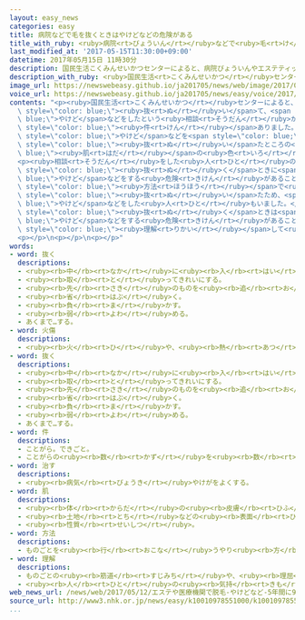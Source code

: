 ```yaml
---
layout: easy_news
categories: easy
title: 病院などで毛を抜くときはやけどなどの危険がある
title_with_ruby: <ruby>病院<rt>びょういん</rt></ruby>などで<ruby>毛<rt>け</rt></ruby>を<ruby>抜<rt>ぬ</rt></ruby>くときはやけどなどの<ruby>危険<rt>きけん</rt></ruby>がある
last_modified_at: '2017-05-15T11:30:00+09:00'
datetime: 2017年05月15日 11時30分
description: 国民生活こくみんせいかつセンターによると、病院びょういんやエステティックサロンなどで腕うでや足あしなどの毛けを抜ぬいて、やけどなどをしたという相談そうだんが、５年ねんで９６４件けんありました。
description_with_ruby: <ruby>国民生活<rt>こくみんせいかつ</rt></ruby>センターによると、<ruby>病院<rt>びょういん</rt></ruby>やエステティックサロンなどで<ruby>腕<rt>うで</rt></ruby>や<ruby>足<rt>あし</rt></ruby>などの<ruby>毛<rt>け</rt></ruby>を<ruby>抜<rt>ぬ</rt></ruby>いて、やけどなどをしたという<ruby>相談<rt>そうだん</rt></ruby>が、５<ruby>年<rt>ねん</rt></ruby>で９６４<ruby>件<rt>けん</rt></ruby>ありました。
image_url: https://newswebeasy.github.io/ja201705/news/web/image/2017/05/15/k10010978551000.jpg
voice_url: https://newswebeasy.github.io/ja201705/news/easy/voice/2017/05/15/k10010978551000.mp3
contents: "<p><ruby>国民生活<rt>こくみんせいかつ</rt></ruby>センターによると、<ruby>病院<rt>びょういん</rt></ruby>やエステティックサロンなどで<ruby>腕<rt>うで</rt></ruby>や<ruby>足<rt>あし</rt></ruby>などの<ruby>毛<rt>け</rt></ruby>を<span\
  \ style=\"color: blue;\"><ruby>抜<rt>ぬ</rt></ruby>い</span>て、<span style=\"color:\
  \ blue;\">やけど</span>などをしたという<ruby>相談<rt>そうだん</rt></ruby>が、５<ruby>年<rt>ねん</rt></ruby>で９６４<span\
  \ style=\"color: blue;\"><ruby>件<rt>けん</rt></ruby></span>ありました。この<ruby>中<rt>なか</rt></ruby>には、<span\
  \ style=\"color: blue;\">やけど</span>などを<span style=\"color: blue;\"><ruby>治<rt>なお</rt></ruby>す</span>ために１か<ruby>月<rt>げつ</rt></ruby><ruby>以上<rt>いじょう</rt></ruby>かかった<ruby>人<rt>ひと</rt></ruby>や、<ruby>毛<rt>け</rt></ruby>を<span\
  \ style=\"color: blue;\"><ruby>抜<rt>ぬ</rt></ruby>い</span>たところの<span style=\"color:\
  \ blue;\"><ruby>肌<rt>はだ</rt></ruby></span>の<ruby>色<rt>いろ</rt></ruby>が<ruby>変<rt>か</rt></ruby>わった<ruby>人<rt>ひと</rt></ruby>もいました。</p>\n\
  <p><ruby>相談<rt>そうだん</rt></ruby>をした<ruby>人<rt>ひと</rt></ruby>の<ruby>多<rt>おお</rt></ruby>くは、<ruby>毛<rt>け</rt></ruby>を<span\
  \ style=\"color: blue;\"><ruby>抜<rt>ぬ</rt></ruby>く</span>ときに<span style=\"color:\
  \ blue;\">やけど</span>などをする<ruby>危険<rt>きけん</rt></ruby>があることを<ruby>病院<rt>びょういん</rt></ruby>などから<ruby>聞<rt>き</rt></ruby>いていませんでした。エステティックサロンがやってはいけない<span\
  \ style=\"color: blue;\"><ruby>方法<rt>ほうほう</rt></ruby></span>で<ruby>毛<rt>け</rt></ruby>を<span\
  \ style=\"color: blue;\"><ruby>抜<rt>ぬ</rt></ruby>い</span>たため、<span style=\"color:\
  \ blue;\">やけど</span>などをした<ruby>人<rt>ひと</rt></ruby>もいました。</p>\n<p><ruby>国民生活<rt>こくみんせいかつ</rt></ruby>センターは<ruby>病院<rt>びょういん</rt></ruby>などに、<ruby>毛<rt>け</rt></ruby>を<span\
  \ style=\"color: blue;\"><ruby>抜<rt>ぬ</rt></ruby>く</span>ときは<span style=\"color:\
  \ blue;\">やけど</span>などをする<ruby>危険<rt>きけん</rt></ruby>があることを<ruby>客<rt>きゃく</rt></ruby>によく<ruby>説明<rt>せつめい</rt></ruby>するように<ruby>言<rt>い</rt></ruby>っています。<ruby>客<rt>きゃく</rt></ruby>も<ruby>危険<rt>きけん</rt></ruby>があることを<span\
  \ style=\"color: blue;\"><ruby>理解<rt>りかい</rt></ruby></span>して<ruby>利用<rt>りよう</rt></ruby>してほしいと<ruby>言<rt>い</rt></ruby>っています。</p>\n\
  <p></p>\n<p></p>\n<p></p>"
words:
- word: 抜く
  descriptions:
  - <ruby><rb>中</rb><rt>なか</rt></ruby>に<ruby><rb>入</rb><rt>はい</rt></ruby>っている<ruby><rb>物</rb><rt>もの</rt></ruby>を、<ruby><rb>外</rb><rt>そと</rt></ruby>に<ruby><rb>出</rb><rt>だ</rt></ruby>す。
  - <ruby><rb>取</rb><rt>と</rt></ruby>ってきれいにする。
  - <ruby><rb>先</rb><rt>さき</rt></ruby>のものを<ruby><rb>追</rb><rt>お</rt></ruby>いこす。
  - <ruby><rb>省</rb><rt>はぶ</rt></ruby>く。
  - <ruby><rb>負</rb><rt>ま</rt></ruby>かす。
  - <ruby><rb>弱</rb><rt>よわ</rt></ruby>める。
  - あくまで…する。
- word: 火傷
  descriptions:
  - <ruby><rb>火</rb><rt>ひ</rt></ruby>や、<ruby><rb>熱</rb><rt>あつ</rt></ruby>いお<ruby><rb>湯</rb><rt>ゆ</rt></ruby>などにふれて、<ruby><rb>皮膚</rb><rt>ひふ</rt></ruby>がただれること。
- word: 抜く
  descriptions:
  - <ruby><rb>中</rb><rt>なか</rt></ruby>に<ruby><rb>入</rb><rt>はい</rt></ruby>っている<ruby><rb>物</rb><rt>もの</rt></ruby>を、<ruby><rb>外</rb><rt>そと</rt></ruby>に<ruby><rb>出</rb><rt>だ</rt></ruby>す。
  - <ruby><rb>取</rb><rt>と</rt></ruby>ってきれいにする。
  - <ruby><rb>先</rb><rt>さき</rt></ruby>のものを<ruby><rb>追</rb><rt>お</rt></ruby>いこす。
  - <ruby><rb>省</rb><rt>はぶ</rt></ruby>く。
  - <ruby><rb>負</rb><rt>ま</rt></ruby>かす。
  - <ruby><rb>弱</rb><rt>よわ</rt></ruby>める。
  - あくまで…する。
- word: 件
  descriptions:
  - ことがら。できごと。
  - ことがらの<ruby><rb>数</rb><rt>かず</rt></ruby>を<ruby><rb>数</rb><rt>かぞ</rt></ruby>えることば。
- word: 治す
  descriptions:
  - <ruby><rb>病気</rb><rt>びょうき</rt></ruby>やけがをよくする。
- word: 肌
  descriptions:
  - <ruby><rb>体</rb><rt>からだ</rt></ruby>の<ruby><rb>皮膚</rb><rt>ひふ</rt></ruby>。
  - <ruby><rb>土地</rb><rt>とち</rt></ruby>などの<ruby><rb>表面</rb><rt>ひょうめん</rt></ruby>。
  - <ruby><rb>性質</rb><rt>せいしつ</rt></ruby>。
- word: 方法
  descriptions:
  - ものごとを<ruby><rb>行</rb><rt>おこな</rt></ruby>うやり<ruby><rb>方</rb><rt>かた</rt></ruby>。しかた。
- word: 理解
  descriptions:
  - ものごとの<ruby><rb>筋道</rb><rt>すじみち</rt></ruby>や、<ruby><rb>理屈</rb><rt>りくつ</rt></ruby>がわかること。
  - <ruby><rb>人</rb><rt>ひと</rt></ruby>の<ruby><rb>気持</rb><rt>きも</rt></ruby>ちやようすをくみ<ruby><rb>取</rb><rt>と</rt></ruby>ること。
web_news_url: /news/web/2017/05/12/エステや医療機関で脱毛-やけどなど-5年間に964件/
source_url: http://www3.nhk.or.jp/news/easy/k10010978551000/k10010978551000.html
...
```

